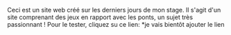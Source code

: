 Ceci est un site web créé sur les derniers jours de mon stage. 
Il s'agit d'un site comprenant des jeux en rapport avec les ponts, un sujet très passionnant !
Pour le tester, cliquez su ce lien: *je vais bientôt ajouter le lien 